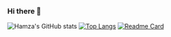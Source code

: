 ### Hi there 👋

<!--
**hamzzgab/hamzzgab** is a ✨ _special_ ✨ repository because its `README.md` (this file) appears on your GitHub profile.

Here are some ideas to get you started:

- 🔭 I’m currently working on ...
- 🌱 I’m currently learning ...
- 👯 I’m looking to collaborate on ...
- 🤔 I’m looking for help with ...
- 💬 Ask me about ...
- 📫 How to reach me: ...
- 😄 Pronouns: ...
- ⚡ Fun fact: ...
-->

![Hamza's GitHub stats](https://github-readme-stats.vercel.app/api?username=hamzzgab&show_icons=true&theme=radical)
[![Top Langs](https://github-readme-stats.vercel.app/api/top-langs/?username=hamzzgab&langs_count=8)](https://github.com/hamzzgab/github-readme-stats)
[![Readme Card](https://github-readme-stats.vercel.app/api/pin/?username=hamzzgab&repo=Airbnb-Rating-Prediction)](https://github.com/hamzzgab/Airbnb-Rating-Prediction)
